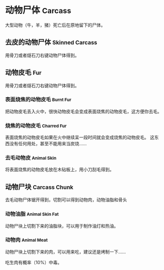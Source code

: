 # 动物尸体 <small> Carcass </small>
大型动物（牛，羊，猪）死亡后在原地留下的尸体。

## 去皮的动物尸体 <small> Skinned Carcass </small>
用骨刀或者燧石刀右键动物尸体得到。

## 动物皮毛 <small> Fur </small>
用骨刀或者燧石刀右键动物尸体得到。

### 表面烧焦的动物皮毛 <small> Burnt Fur </small>
把动物皮毛丢入火中，很快动物皮毛会变成表面烧焦的动物皮毛，这方便你去毛。

### 烧焦的动物皮毛 <small> Charred Fur </small>
表面烧焦的动物皮毛如果在火中继续呆一段时间就会变成烧焦的动物皮毛。
这东西没有任何用处，甚至不能用来当炭烧……

### 去毛动物皮 <small> Animal Skin </small>
将表面烧焦的动物皮毛放在木砧板上，用小刀刮毛得到。

## 动物尸块 <small> Carcass Chunk </small>
去毛动物尸体锯开得到，切割可以得到动物肉，动物油脂和骨头

### 动物油脂 <small> Animal Skin Fat </small>
动物尸块上切割下来的油脂块，可以用于制作油灯和热油。

### 动物肉 <small> Animal Meat </small>
动物尸块上切割下来的肉，可以用来吃，建议还是烤制一下……

吃生肉有概率（$10\%$）中毒。